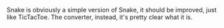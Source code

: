 Snake is obviously a simple version of Snake, it should be improved, just like TicTacToe. The converter, instead, it's pretty clear what it is.
